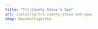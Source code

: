 ```yaml
---
title: "Tri-County Stove & Spa"
url: /colville/tri-county-stove-und-spa/
shop: Haushaltsgeräte
---
```

